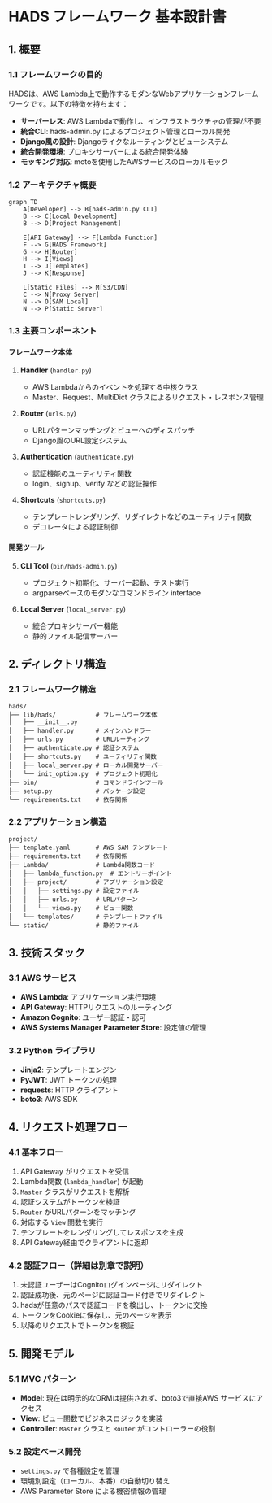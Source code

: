 # HADS フレームワーク 基本設計書

## 1. 概要

### 1.1 フレームワークの目的
HADSは、AWS Lambda上で動作するモダンなWebアプリケーションフレームワークです。以下の特徴を持ちます：

- **サーバーレス**: AWS Lambdaで動作し、インフラストラクチャの管理が不要
- **統合CLI**: hads-admin.py によるプロジェクト管理とローカル開発
- **Django風の設計**: Djangoライクなルーティングとビューシステム
- **統合開発環境**: プロキシサーバーによる統合開発体験
- **モッキング対応**: motoを使用したAWSサービスのローカルモック

### 1.2 アーキテクチャ概要

```mermaid
graph TD
    A[Developer] --> B[hads-admin.py CLI]
    B --> C[Local Development]
    B --> D[Project Management]
    
    E[API Gateway] --> F[Lambda Function] 
    F --> G[HADS Framework]
    G --> H[Router]
    H --> I[Views]
    I --> J[Templates]
    J --> K[Response]
    
    L[Static Files] --> M[S3/CDN]
    C --> N[Proxy Server]
    N --> O[SAM Local]
    N --> P[Static Server]
```

### 1.3 主要コンポーネント

#### フレームワーク本体

1. **Handler** (`handler.py`)
   - AWS Lambdaからのイベントを処理する中核クラス  
   - Master、Request、MultiDict クラスによるリクエスト・レスポンス管理

2. **Router** (`urls.py`)
   - URLパターンマッチングとビューへのディスパッチ
   - Django風のURL設定システム

3. **Authentication** (`authenticate.py`) 
   - 認証機能のユーティリティ関数
   - login、signup、verify などの認証操作

4. **Shortcuts** (`shortcuts.py`)
   - テンプレートレンダリング、リダイレクトなどのユーティリティ関数
   - デコレータによる認証制御

#### 開発ツール

5. **CLI Tool** (`bin/hads-admin.py`)
   - プロジェクト初期化、サーバー起動、テスト実行
   - argparseベースのモダンなコマンドライン interface

6. **Local Server** (`local_server.py`) 
   - 統合プロキシサーバー機能
   - 静的ファイル配信サーバー

## 2. ディレクトリ構造

### 2.1 フレームワーク構造
```
hads/
├── lib/hads/           # フレームワーク本体
│   ├── __init__.py
│   ├── handler.py      # メインハンドラー
│   ├── urls.py         # URLルーティング
│   ├── authenticate.py # 認証システム
│   ├── shortcuts.py    # ユーティリティ関数
│   ├── local_server.py # ローカル開発サーバー
│   └── init_option.py  # プロジェクト初期化
├── bin/                # コマンドラインツール
├── setup.py            # パッケージ設定
└── requirements.txt    # 依存関係
```

### 2.2 アプリケーション構造
```
project/
├── template.yaml       # AWS SAM テンプレート
├── requirements.txt    # 依存関係
├── Lambda/             # Lambda関数コード
│   ├── lambda_function.py  # エントリーポイント
│   ├── project/        # アプリケーション設定
│   │   ├── settings.py # 設定ファイル
│   │   ├── urls.py     # URLパターン
│   │   └── views.py    # ビュー関数
│   └── templates/      # テンプレートファイル
└── static/             # 静的ファイル
```

## 3. 技術スタック

### 3.1 AWS サービス
- **AWS Lambda**: アプリケーション実行環境
- **API Gateway**: HTTPリクエストのルーティング
- **Amazon Cognito**: ユーザー認証・認可
- **AWS Systems Manager Parameter Store**: 設定値の管理

### 3.2 Python ライブラリ
- **Jinja2**: テンプレートエンジン
- **PyJWT**: JWT トークンの処理
- **requests**: HTTP クライアント
- **boto3**: AWS SDK

## 4. リクエスト処理フロー

### 4.1 基本フロー
1. API Gateway がリクエストを受信
2. Lambda関数 (`lambda_handler`) が起動
3. `Master` クラスがリクエストを解析
4. 認証システムがトークンを検証
5. `Router` がURLパターンをマッチング
6. 対応する `View` 関数を実行
7. テンプレートをレンダリングしてレスポンスを生成
8. API Gateway経由でクライアントに返却

### 4.2 認証フロー（詳細は別章で説明）
1. 未認証ユーザーはCognitoログインページにリダイレクト
2. 認証成功後、元のページに認証コード付きでリダイレクト
3. hadsが任意のパスで認証コードを検出し、トークンに交換
4. トークンをCookieに保存し、元のページを表示
5. 以降のリクエストでトークンを検証

## 5. 開発モデル

### 5.1 MVC パターン
- **Model**: 現在は明示的なORMは提供されず、boto3で直接AWS サービスにアクセス
- **View**: ビュー関数でビジネスロジックを実装
- **Controller**: `Master` クラスと `Router` がコントローラーの役割

### 5.2 設定ベース開発
- `settings.py` で各種設定を管理
- 環境別設定（ローカル、本番）の自動切り替え
- AWS Parameter Store による機密情報の管理 